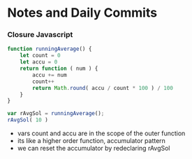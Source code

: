 # Notes and Daily Commits


### Closure Javascript
```javascript
function runningAverage() {
    let count = 0
    let accu = 0
    return function ( num ) {
        accu += num
        count++
        return Math.round( accu / count * 100 ) / 100
    }
}

var rAvgSol = runningAverage();
rAvgSol( 10 )
```

* vars count and accu are in the scope of the outer function
* its like a higher order function, accumulator pattern
* we can reset the accumulator by redeclaring rAvgSol
